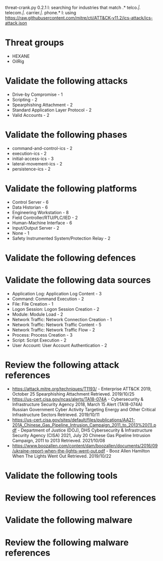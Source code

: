 threat-crank.py 0.2.1
I: searching for industries that match .* telco.*|.* telecom.*|.* carrier.*|.* phone.*
I: using https://raw.githubusercontent.com/mitre/cti/ATT&CK-v11.2/ics-attack/ics-attack.json
# Threat groups

* HEXANE
* OilRig

# Validate the following attacks

* Drive-by Compromise - 1
* Scripting - 2
* Spearphishing Attachment - 2
* Standard Application Layer Protocol - 2
* Valid Accounts - 2

# Validate the following phases

* command-and-control-ics - 2
* execution-ics - 2
* initial-access-ics - 3
* lateral-movement-ics - 2
* persistence-ics - 2

# Validate the following platforms

* Control Server - 6
* Data Historian - 6
* Engineering Workstation - 8
* Field Controller/RTU/PLC/IED - 2
* Human-Machine Interface - 6
* Input/Output Server - 2
* None - 1
* Safety Instrumented System/Protection Relay - 2

# Validate the following defences


# Validate the following data sources

* Application Log: Application Log Content - 3
* Command: Command Execution - 2
* File: File Creation - 1
* Logon Session: Logon Session Creation - 2
* Module: Module Load - 2
* Network Traffic: Network Connection Creation - 1
* Network Traffic: Network Traffic Content - 5
* Network Traffic: Network Traffic Flow - 2
* Process: Process Creation - 3
* Script: Script Execution - 2
* User Account: User Account Authentication - 2

# Review the following attack references

* https://attack.mitre.org/techniques/T1193/ - Enterprise ATT&CK 2019, October 25 Spearphishing Attachment Retrieved. 2019/10/25 
* https://us-cert.cisa.gov/ncas/alerts/TA18-074A - Cybersecurity & Infrastructure Security Agency 2018, March 15 Alert (TA18-074A) Russian Government Cyber Activity Targeting Energy and Other Critical Infrastructure Sectors Retrieved. 2019/10/11 
* https://us-cert.cisa.gov/sites/default/files/publications/AA21-201A_Chinese_Gas_Pipeline_Intrusion_Campaign_2011_to_2013%20(1).pdf - Department of Justice (DOJ), DHS Cybersecurity & Infrastructure Security Agency (CISA) 2021, July 20 Chinese Gas Pipeline Intrusion Campaign, 2011 to 2013 Retrieved. 2021/10/08 
* https://www.boozallen.com/content/dam/boozallen/documents/2016/09/ukraine-report-when-the-lights-went-out.pdf - Booz Allen Hamilton   When The Lights Went Out Retrieved. 2019/10/22 

# Validate the following tools


# Review the following tool references


# Validate the following malware


# Review the following malware references


